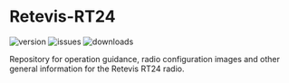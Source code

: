 # Retevis-RT24

![version](https://img.shields.io/github/v/release/SamuelNetherway460/Retevis-RT24?sort=semver)
![issues](https://img.shields.io/github/issues/SamuelNetherway460/Retevis-RT24)
![downloads](https://img.shields.io/github/downloads/SamuelNetherway460/Retevis-RT24/total)

Repository for operation guidance, radio configuration images and other general information for the Retevis RT24 radio.
